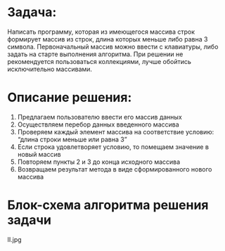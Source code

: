 # Задача:
Написать программу, которая из имеющегося массива строк формирует массив из строк, длина которых меньше либо равна 3 символа. Первоначальный массив можно ввести с клавиатуры, либо задать на старте выполнения алгоритма. При решении не рекомендуется пользоваться коллекциями, лучше обойтись исключительно массивами.
# Описание решения:

1.	Предлагаем пользователю ввести его массив данных
2.	Осуществляем перебор данных введенного массива
3.	Проверяем каждый элемент массива на соответствие условию: “длина строки меньше или равна 3”
4.	Если строка удовлетворяет условию, то помещаем значение в новый массив
5.	Повторяем пункты 2 и 3 до конца исходного массива
6.	Возвращаем результат метода в виде сформированного нового массива

# Блок-схема алгоритма решения задачи

II.jpg
